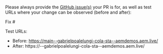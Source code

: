 Please always provide the [GitHub issue(s)](../issues) your PR is for, as well as test URLs where your change can be observed (before and after):

Fix #<gh-issue-id>

Test URLs:
- Before: https://main--gabrielpoalelungi-cola-sta--aemdemos.aem.live/
- After: https://<branch>--gabrielpoalelungi-cola-sta--aemdemos.aem.live/
